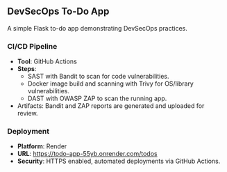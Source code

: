 ## DevSecOps To-Do App
A simple Flask to-do app demonstrating DevSecOps practices.

### CI/CD Pipeline
- **Tool**: GitHub Actions
- **Steps**:
  - SAST with Bandit to scan for code vulnerabilities.
  - Docker image build and scanning with Trivy for OS/library vulnerabilities.
  - DAST with OWASP ZAP to scan the running app.
- Artifacts: Bandit and ZAP reports are generated and uploaded for review.
### Deployment
- **Platform**: Render
- **URL**: https://todo-app-55yb.onrender.com/todos
- **Security**: HTTPS enabled, automated deployments via GitHub Actions.
